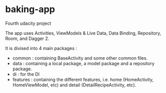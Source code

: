 # baking-app

Fourth udacity project

The app uses Activities, ViewModels & Live Data, Data Binding, Repository, Room, and Dagger 2.

It is divised into 4 main packages :
- common : containing BaseActivity and some other common files.
- data : containing a local package, a model package and a repository package.
- di : for the DI
- features : containing the different features, i.e. home (HomeActivity, HomeViewModel, etc) and detail (DetailRecipeActivity, etc).
